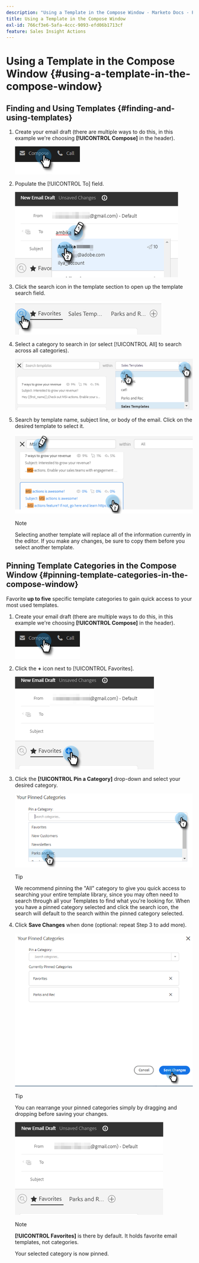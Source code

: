 ```yaml
---
description: "Using a Template in the Compose Window - Marketo Docs - Product Documentation"
title: Using a Template in the Compose Window
exl-id: 766cf3e6-5afa-4ccc-9093-efd06b1713cf
feature: Sales Insight Actions
---
```

# Using a Template in the Compose Window {#using-a-template-in-the-compose-window}

## Finding and Using Templates {#finding-and-using-templates}

1. Create your email draft (there are multiple ways to do this, in this example we're choosing **[!UICONTROL Compose]** in the header).

   ![](assets/using-a-template-in-the-compose-window-1.png)

1. Populate the [!UICONTROL To] field.

   ![](assets/using-a-template-in-the-compose-window-2.png)

1. Click the search icon in the template section to open up the template search field.

   ![](assets/using-a-template-in-the-compose-window-3.png)

1. Select a category to search in (or select [!UICONTROL All] to search across all categories).

   ![](assets/using-a-template-in-the-compose-window-4.png)

1. Search by template name, subject line, or body of the email. Click on the desired template to select it.

   ![](assets/using-a-template-in-the-compose-window-5.png)

   >[!NOTE]
   >
   >Selecting another template will replace all of the information currently in the editor. If you make any changes, be sure to copy them before you select another template.

## Pinning Template Categories in the Compose Window {#pinning-template-categories-in-the-compose-window}

Favorite **up to five** specific template categories to gain quick access to your most used templates.

1. Create your email draft (there are multiple ways to do this, in this example we're choosing **[!UICONTROL Compose]** in the header).

   ![](assets/using-a-template-in-the-compose-window-6.png)

1. Click the **+** icon next to [!UICONTROL Favorites].

   ![](assets/using-a-template-in-the-compose-window-7.png)

1. Click the **[!UICONTROL Pin a Category]** drop-down and select your desired category.

   ![](assets/using-a-template-in-the-compose-window-8.png)

   >[!TIP]
   >
   >We recommend pinning the "All" category to give you quick access to searching your entire template library, since you may often need to search through all your Templates to find what you're looking for. When you have a pinned category selected and click the search icon, the search will default to the search within the pinned category selected.

1. Click **Save Changes** when done (optional: repeat Step 3 to add more).

   ![](assets/using-a-template-in-the-compose-window-9.png)

   >[!TIP]
   >
   >You can rearrange your pinned categories simply by dragging and dropping before saving your changes.

   ![](assets/using-a-template-in-the-compose-window-10.png)

   >[!NOTE]
   >
   >**[!UICONTROL Favorites]** is there by default. It holds favorite email templates, not categories.

   Your selected category is now pinned.
